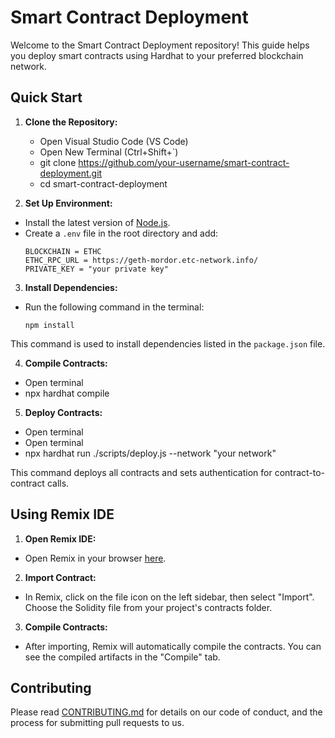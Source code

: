 # Smart Contract Deployment

Welcome to the Smart Contract Deployment repository! This guide helps you deploy smart contracts using Hardhat to your preferred blockchain network.

## Quick Start

1. **Clone the Repository:**
   - Open Visual Studio Code (VS Code)
   - Open New Terminal (Ctrl+Shift+`)
   - git clone https://github.com/your-username/smart-contract-deployment.git
   - cd smart-contract-deployment


2. **Set Up Environment:**
- Install the latest version of [Node.js](https://nodejs.org/).
- Create a `.env` file in the root directory and add:
  ```
  BLOCKCHAIN = ETHC
  ETHC_RPC_URL = https://geth-mordor.etc-network.info/
  PRIVATE_KEY = "your private key"
  ```

3. **Install Dependencies:**
- Run the following command in the terminal:
  ```
  npm install
  ```
This command is used to install dependencies listed in the `package.json` file.

4. **Compile Contracts:**
- Open terminal
- npx hardhat compile

5. **Deploy Contracts:**
- Open terminal
- Open terminal 
- npx hardhat run ./scripts/deploy.js --network "your network"

This command deploys all contracts and sets authentication for contract-to-contract calls.

## Using Remix IDE

1. **Open Remix IDE:**
- Open Remix in your browser [here](https://remix.ethereum.org/#lang=en&optimize=false&runs=200&evmVersion=null&version=soljson-v0.8.18+commit.87f61d96.js).

2. **Import Contract:**
- In Remix, click on the file icon on the left sidebar, then select "Import". Choose the Solidity file from your project's contracts folder.

3. **Compile Contracts:**
- After importing, Remix will automatically compile the contracts. You can see the compiled artifacts in the "Compile" tab.

## Contributing

Please read [CONTRIBUTING.md](CONTRIBUTING.md) for details on our code of conduct, and the process for submitting pull requests to us.
